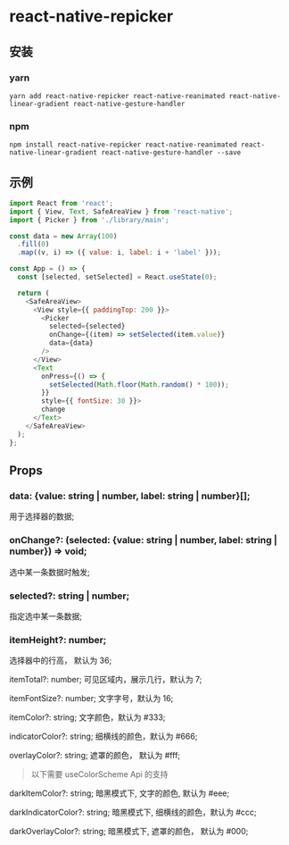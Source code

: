 # react-native-repicker

## 安装

### yarn
```shell
yarn add react-native-repicker react-native-reanimated react-native-linear-gradient react-native-gesture-handler
```
### npm
```shell
npm install react-native-repicker react-native-reanimated react-native-linear-gradient react-native-gesture-handler --save
```

## 示例
```javascript
import React from 'react';
import { View, Text, SafeAreaView } from 'react-native';
import { Picker } from './library/main';

const data = new Array(100)
  .fill(0)
  .map((v, i) => ({ value: i, label: i + 'label' }));

const App = () => {
  const [selected, setSelected] = React.useState(0);

  return (
    <SafeAreaView>
      <View style={{ paddingTop: 200 }}>
        <Picker
          selected={selected}
          onChange={(item) => setSelected(item.value)}
          data={data}
        />
      </View>
      <Text
        onPress={() => {
          setSelected(Math.floor(Math.random() * 100));
        }}
        style={{ fontSize: 30 }}>
        change
      </Text>
    </SafeAreaView>
  );
};
```

## Props

### data: {value: string | number, label: string | number}[];
用于选择器的数据;

### onChange?: (selected: {value: string | number, label: string | number}) => void;
选中某一条数据时触发;

### selected?: string | number;
指定选中某一条数据;

### itemHeight?: number;
选择器中的行高， 默认为 36;

itemTotal?: number;
可见区域内，展示几行，默认为 7;

itemFontSize?: number;
文字字号，默认为 16;

itemColor?: string;
文字颜色，默认为 #333;

indicatorColor?: string;
细横线的颜色，默认为 #666;

overlayColor?: string;
遮罩的颜色， 默认为 #fff;


> 以下需要 useColorScheme Api 的支持

darkItemColor?: string;
暗黑模式下, 文字的颜色, 默认为 #eee;

darkIndicatorColor?: string;
暗黑模式下, 细横线的颜色，默认为 #ccc;

darkOverlayColor?: string;
暗黑模式下, 遮罩的颜色， 默认为 #000;

